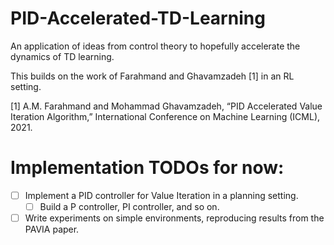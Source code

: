 # PID-Accelerated-TD-Learning
An application of ideas from control theory to hopefully accelerate the dynamics of TD learning.

This builds on the work of Farahmand and Ghavamzadeh [1] in an RL setting.

[1] A.M. Farahmand and Mohammad Ghavamzadeh, “PID Accelerated Value Iteration Algorithm,” International Conference on Machine Learning (ICML), 2021. 

# Implementation TODOs for now:
- [ ] Implement a PID controller for Value Iteration in a planning setting.
  - [ ] Build a P controller, PI controller, and so on.
- [ ] Write experiments on simple environments, reproducing results from the PAVIA paper.
